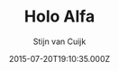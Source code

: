 ---
title: Holo Alfa
github: 'https://github.com/stijnvc/holo-alfa'
demo: 'http://stijnvc.github.io/holo-alfa/'
author: Stijn van Cuijk
ssg:
  - Jekyll
cms:
  - No Cms
date: 2015-07-20T19:10:35.000Z
github_branch: master
description: 'A minimalist, mobile first Jekyll theme.'
stale: true
---